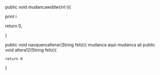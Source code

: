 public void mudancawddw(int i){

print i

return 0,

}


public void naoqueroalterar(String feliz){
mudanca aqui
mudanca ali
public void altera12(String feliz){


    return 0
}


